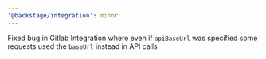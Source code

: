 ```yaml
---
'@backstage/integration': minor
---
```


Fixed bug in Gitlab Integration where even if `apiBaseUrl` was specified some requests used the `baseUrl` instead in API calls
